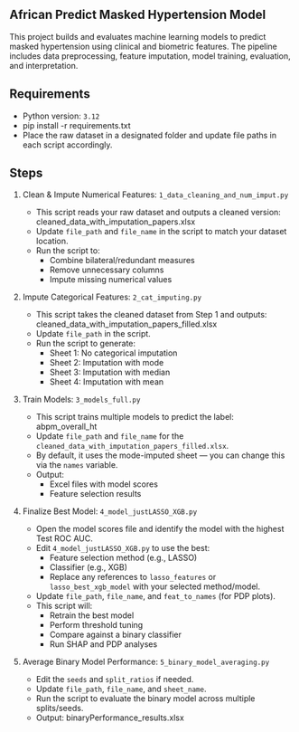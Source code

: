 African Predict Masked Hypertension Model
--------------------------------------------
This project builds and evaluates machine learning models to predict masked hypertension using clinical and biometric features. The pipeline includes data preprocessing, feature imputation, model training, evaluation, and interpretation.

Requirements
--------------
- Python version: `3.12`
- pip install -r requirements.txt
- Place the raw dataset in a designated folder and update file paths in each script accordingly.

Steps
-------
1. Clean & Impute Numerical Features: `1_data_cleaning_and_num_imput.py`
     - This script reads your raw dataset and outputs a cleaned version: cleaned_data_with_imputation_papers.xlsx
     - Update `file_path` and `file_name` in the script to match your dataset location.
     - Run the script to:
       - Combine bilateral/redundant measures
       - Remove unnecessary columns
       - Impute missing numerical values

2. Impute Categorical Features: `2_cat_imputing.py`
     - This script takes the cleaned dataset from Step 1 and outputs: cleaned_data_with_imputation_papers_filled.xlsx
     - Update `file_path` in the script.
     - Run the script to generate:
       - Sheet 1: No categorical imputation
       - Sheet 2: Imputation with mode
       - Sheet 3: Imputation with median
       - Sheet 4: Imputation with mean

3. Train Models: `3_models_full.py`
     - This script trains multiple models to predict the label: abpm_overall_ht
     - Update `file_path` and `file_name` for the `cleaned_data_with_imputation_papers_filled.xlsx`.
     - By default, it uses the mode-imputed sheet — you can change this via the `names` variable.
     - Output:
       - Excel files with model scores
       - Feature selection results

4. Finalize Best Model: `4_model_justLASSO_XGB.py`
     - Open the model scores file and identify the model with the highest Test ROC AUC.
     - Edit `4_model_justLASSO_XGB.py` to use the best:
       - Feature selection method (e.g., LASSO)
       - Classifier (e.g., XGB)
       - Replace any references to `lasso_features` or `lasso_best_xgb_model` with your selected method/model.
     - Update `file_path`, `file_name`, and `feat_to_names` (for PDP plots).
     - This script will:
       - Retrain the best model
       - Perform threshold tuning
       - Compare against a binary classifier
       - Run SHAP and PDP analyses

5. Average Binary Model Performance: `5_binary_model_averaging.py`
     - Edit the `seeds` and `split_ratios` if needed.
     - Update `file_path`, `file_name`, and `sheet_name`.
     - Run the script to evaluate the binary model across multiple splits/seeds.
     - Output: binaryPerformance_results.xlsx



